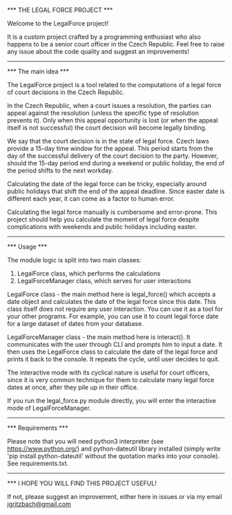 *** THE LEGAL FORCE PROJECT ***

Welcome to the LegalForce project! 

It is a custom project crafted by a programming enthusiast who also happens to be a senior court officer in the Czech Republic. Feel free to raise any issue about the code quality and suggest an improvements!

***
*** The main idea ***

The LegalForce project is a tool related to the computations of a legal force of court decisions in the Czech Republic.

In the Czech Republic, when a court issues a resolution, the parties can appeal against the resolution (unless the specific type of resolution prevents it). Only when this appeal opportunity is lost (or when the appeal itself is not successful) the court decision will become legally binding. 

We say that the court decision is in the state of legal force. Czech laws provide a 15-day time window for the appeal. 
This period starts from the day of the successful delivery of the court decision to the party. However, should the 15-day period end during a weekend or public holiday, the end of the period shifts to the next workday.

Calculating the date of the legal force can be tricky, especially around public holidays that shift the end of the appeal deadline. Since easter date is different each year, it can come as a factor to human error.

Calculating the legal force manually is cumbersome and error-prone. This project should help you calculate the moment of legal force despite complications with weekends and public holidays including easter.

***
*** Usage ***

The module logic is split into two main classes:
1) LegalForce class, which performs the calculations
2) LegalForceManager class, which serves for user interactions

LegalForce class - the main method here is legal_force() which accepts a date object and calculates the date of the legal force since this date. This class itself does not require any user interaction. You can use it as a tool for your other programs. For example, you can use it to count legal force date for a large dataset of dates from your database.

LegalForceManager class - the main method here is interact(). It communicates with the user through CLI and prompts him to input a date. It then uses the LegalForce class to calculate the date of the legal force and prints it back to the console. It repeats the cycle, until user decides to quit.

The interactive mode with its cyclical nature is useful for court officers, since it is very common technique for them to calculate many legal force dates at once, after they pile up in their office. 

If you run the legal_force.py module directly, you will enter the interactive mode of LegalForceManager.

*** 
*** Requirements ***

Please note that you will need python3 interpreter (see https://www.python.org/) and python-dateutil library installed (simply write 'pip install python-dateutil' without the quotation marks into your console). See requirements.txt.

***
*** I HOPE YOU WILL FIND THIS PROJECT USEFUL!

If not, please suggest an improvement, either here in issues or via my email jgritzbach@gmail.com


